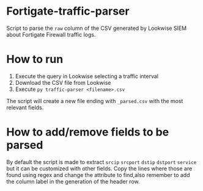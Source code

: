 # Fortigate-traffic-parser
Script to parse the `raw` column of the CSV generated by Lookwise SIEM about Fortigate Firewall traffic logs.

# How to run
1. Execute the query in Lookwise selecting a traffic interval
1. Download the CSV file from Lookwise
1. Execute `py traffic-parser <filename>.csv`

The script will create a new file ending with `_parsed.csv` with the most relevant fields.

# How to add/remove fields to be parsed
By default the script is made to extract `srcip` `srcport` `dstip` `dstport` `service` but it can be customized with other fields. Copy the lines where those are found using regex and change the attribute to find,also remember to add the column label in the generation of the header row.
